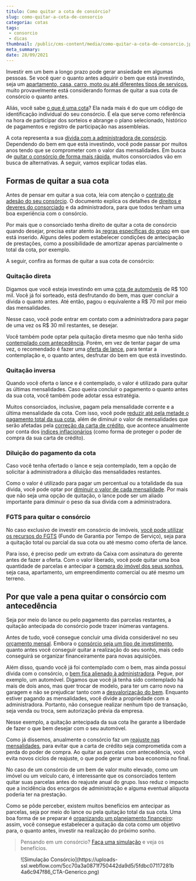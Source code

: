 ```yaml
---
titulo: Como quitar a cota de consórcio?
slug: como-quitar-a-cota-de-consorcio
categoria: cotas
tags:
 - consorcio
 - dicas
thumbnail: /public/cms-content/media/como-quitar-a-cota-de-consorcio.jpg
meta_summary: 
date: 28/09/2021
---
```

Investir em um bem a longo prazo pode gerar ansiedade em algumas pessoas. Se você quer o quanto antes adquirir o bem que está investindo, seja um [apartamento, casa, carro, moto ou até diferentes tipos de serviços](https://www.embracon.com.br/blog/quero-comprar-uma-casa-ou-carro-com-consorcio-por-onde-comecar), muito provavelmente está considerando formas de quitar a sua cota de consórcio o quanto antes.

Aliás, você sabe [o que é uma cota](https://www.embracon.com.br/blog/entenda-o-que-e-e-como-funciona-uma-cota-de-consorcio)? Ela nada mais é do que um código de identificação individual do seu consórcio. É ela que serve como referência na hora de participar dos sorteios e abrange o plano selecionado, histórico de pagamentos e registro de participação nas assembleias.

A cota representa a sua [dívida com a administradora de consórcio](https://www.embracon.com.br/blog/nao-consigo-pagar-meu-consorcio-e-agora). Dependendo do bem em que está investindo, você pode passar por muitos anos tendo que se comprometer com o valor das mensalidades. Em busca de [quitar o consórcio de forma mais rápida](https://www.embracon.com.br/blog/antecipar-um-consorcio-descubra-aqui), muitos consorciados vão em busca de alternativas. A seguir, vamos explicar todas elas.

Formas de quitar a sua cota
---------------------------

Antes de pensar em quitar a sua cota, leia com atenção o [contrato de adesão do seu consórcio](https://www.embracon.com.br/blog/saiba-o-que-avaliar-antes-de-assinar-um-contrato-de-consorcio). O documento explica os detalhes de [direitos e deveres do consorciado](https://www.embracon.com.br/blog/tire-todas-as-suas-duvidas-sobre-os-direitos-e-deveres-do-consorciado) e da administradora, para que todos tenham uma boa experiência com o consórcio.

Por mais que o consorciado tenha direito de quitar a cota de consórcio quando desejar, precisa estar atento às[ regras específicas do grupo](https://www.embracon.com.br/conhecaoconsorcio/o-que-e-um-grupo-de-consorcio) em que está inserido. Alguns deles podem estabelecer condições de antecipação de prestações, como a possibilidade de amortizar apenas parcialmente o total da cota, por exemplo.

A seguir, confira as formas de quitar a sua cota de consórcio:

### Quitação direta

Digamos que você esteja investindo em uma [cota de automóveis](https://www.embracon.com.br/blog/guia-completo-para-a-compra-do-primeiro-carro) de R$ 100 mil. Você já foi sorteado, está desfrutando do bem, mas quer concluir a dívida o quanto antes. Até então, pagou o equivalente a R$ 70 mil por meio das mensalidades.

Nesse caso, você pode entrar em contato com a administradora para pagar de uma vez os R$ 30 mil restantes, se desejar.

Você também pode optar pela quitação direta mesmo que não tenha sido [contemplado com antecedência](https://www.embracon.com.br/blog/antecipar-um-consorcio-descubra-aqui). Porém, em vez de tentar pagar de uma vez, o recomendado é fazer uma [oferta de lance](https://www.embracon.com.br/blog/como-funcionam-os-tipos-de-lances-no-consorcio), para tentar a contemplação e, o quanto antes, desfrutar do bem em que está investindo.

### Quitação inversa

Quando você oferta o lance e é contemplado, o valor é utilizado para quitar as últimas mensalidades. Caso queira concluir o pagamento o quanto antes da sua cota, você também pode adotar essa estratégia.

Muitos consorciados, inclusive, pagam pela mensalidade corrente e a última mensalidade da cota. Com isso, você pode [reduzir até pela metade o pagamento total da sua cota](https://www.embracon.com.br/conhecaoconsorcio/minha-cota-foi-contemplada-posso-aumentar-ou-reduzir-o-valor-do-meu-credito), além de diminuir o valor de mensalidades que serão afetadas pela [correção da carta de crédito](https://www.embracon.com.br/blog/correcao-carta-de-credito-consorcio), que acontece anualmente por conta dos [índices inflacionários](https://www.embracon.com.br/blog/entenda-a-importancia-da-taxa-selic-e-da-inflacao) (como forma de proteger o poder de compra da sua carta de crédito).

### Diluição do pagamento da cota

Caso você tenha ofertado o lance e seja contemplado, tem a opção de solicitar à administradora a diluição das mensalidades restantes.

Como o valor é utilizado para pagar um percentual ou a totalidade da sua dívida, você pode optar por [diminuir o valor de cada mensalidade](https://www.embracon.com.br/blog/11-coisas-que-voce-precisa-saber-sobre-a-parcela-do-consorcio). Por mais que não seja uma opção de quitação, o lance pode ser um aliado importante para diminuir o peso da sua dívida com a administradora.

### FGTS para quitar o consórcio

No caso exclusivo de investir em consórcio de imóveis, [você pode utilizar os recursos do FGTS](https://www.embracon.com.br/blog/5-passos-para-voce-usar-o-fgts-no-consorcio-imobiliario) (Fundo de Garantia por Tempo de Serviço), seja para a quitação total ou parcial da sua cota ou até mesmo como oferta de lance.

Para isso, é preciso pedir um extrato da Caixa com assinatura do gerente antes de fazer a oferta. Com o valor liberado, você pode quitar uma boa quantidade de parcelas e antecipar a [compra do imóvel dos seus sonhos](https://www.embracon.com.br/blog/como-construir-a-casa-dos-sonhos-guia-completo), seja casa, apartamento, um empreendimento comercial ou até mesmo um terreno.

Por que vale a pena quitar o consórcio com antecedência
-------------------------------------------------------

Seja por meio do lance ou pelo pagamento das parcelas restantes, a quitação antecipada do consórcio pode trazer inúmeras vantagens.

Antes de tudo, você consegue concluir uma dívida considerável no seu [orçamento mensal](https://www.embracon.com.br/blog/como-fazer-um-orcamento-familiar-sem-erro). Embora o [consórcio seja um tipo de investimento](https://www.embracon.com.br/blog/8-motivos-que-comprovam-que-consorcio-e-investimento), quanto antes você conseguir quitar a realização do seu sonho, mais cedo conseguirá se organizar financeiramente para novas aquisições.

Além disso, quando você já foi contemplado com o bem, mas ainda possui dívida com o consórcio, o [bem fica alienado à administradora](https://www.embracon.com.br/blog/alienacao-de-bens-o-que-e-e-como-funciona-no-consorcio). Pegue, por exemplo, um automóvel. Digamos que você já tenha sido contemplado há mais de dois anos, mas quer trocar de modelo, para ter um carro novo na garagem e não se prejudicar tanto com a [desvalorização do bem](https://www.embracon.com.br/blog/confira-9-sinais-de-que-e-hora-de-trocar-de-carro). Enquanto estiver pagando as mensalidades, você divide a propriedade com a administradora. Portanto, não consegue realizar nenhum tipo de transação, seja venda ou troca, sem autorização prévia da empresa.

Nesse exemplo, a quitação antecipada da sua cota lhe garante a liberdade de fazer o que bem desejar com o seu automóvel.

Como já dissemos, anualmente o consórcio faz um [reajuste nas mensalidades](https://www.embracon.com.br/blog/reajuste-do-consorcio-entenda), para evitar que a carta de crédito seja comprometida com a perda do poder de compra. Ao quitar as parcelas com antecedência, você evita novos ciclos de reajuste, o que pode gerar uma boa economia no final.

No caso de um consórcio de um bem de valor muito elevado, como um imóvel ou um veículo caro, é interessante que os consorciados tentem quitar suas parcelas antes do reajuste anual do grupo. Isso reduz o impacto que a incidência dos encargos de administração e alguma eventual alíquota poderia ter na prestação.

Como se pôde perceber, existem muitos benefícios em antecipar as parcelas, seja por meio do lance ou pela quitação total da sua cota. Uma boa forma de se preparar é [organizando um planejamento financeiro](https://www.embracon.com.br/blog/planejamento-financeiro-um-guia-para-as-financas-nao-sairem-de-controle): assim, você consegue estabelecer a quitação da cota como um objetivo para, o quanto antes, investir na realização do próximo sonho.

> Pensando em um consórcio? [Faça uma simulação](https://www.embracon.com.br/consorcio) e veja os benefícios.

<figure class="w-richtext-figure-type-image w-richtext-align-center"><div>![Simulação Consórcio](https://uploads-ssl.webflow.com/5cc70a3a0871f750442da9d5/5fdbc07117281b4a6c947f86_CTA-Generico.png)</div></figure>‍
